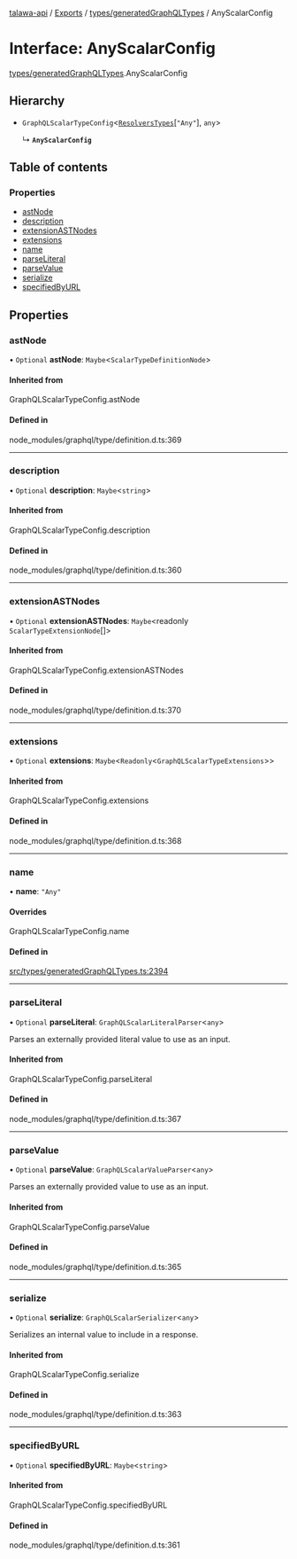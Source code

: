 [talawa-api](../README.md) / [Exports](../modules.md) / [types/generatedGraphQLTypes](../modules/types_generatedGraphQLTypes.md) / AnyScalarConfig

# Interface: AnyScalarConfig

[types/generatedGraphQLTypes](../modules/types_generatedGraphQLTypes.md).AnyScalarConfig

## Hierarchy

- `GraphQLScalarTypeConfig`\<[`ResolversTypes`](../modules/types_generatedGraphQLTypes.md#resolverstypes)[``"Any"``], `any`\>

  ↳ **`AnyScalarConfig`**

## Table of contents

### Properties

- [astNode](types_generatedGraphQLTypes.AnyScalarConfig.md#astnode)
- [description](types_generatedGraphQLTypes.AnyScalarConfig.md#description)
- [extensionASTNodes](types_generatedGraphQLTypes.AnyScalarConfig.md#extensionastnodes)
- [extensions](types_generatedGraphQLTypes.AnyScalarConfig.md#extensions)
- [name](types_generatedGraphQLTypes.AnyScalarConfig.md#name)
- [parseLiteral](types_generatedGraphQLTypes.AnyScalarConfig.md#parseliteral)
- [parseValue](types_generatedGraphQLTypes.AnyScalarConfig.md#parsevalue)
- [serialize](types_generatedGraphQLTypes.AnyScalarConfig.md#serialize)
- [specifiedByURL](types_generatedGraphQLTypes.AnyScalarConfig.md#specifiedbyurl)

## Properties

### astNode

• `Optional` **astNode**: `Maybe`\<`ScalarTypeDefinitionNode`\>

#### Inherited from

GraphQLScalarTypeConfig.astNode

#### Defined in

node_modules/graphql/type/definition.d.ts:369

___

### description

• `Optional` **description**: `Maybe`\<`string`\>

#### Inherited from

GraphQLScalarTypeConfig.description

#### Defined in

node_modules/graphql/type/definition.d.ts:360

___

### extensionASTNodes

• `Optional` **extensionASTNodes**: `Maybe`\<readonly `ScalarTypeExtensionNode`[]\>

#### Inherited from

GraphQLScalarTypeConfig.extensionASTNodes

#### Defined in

node_modules/graphql/type/definition.d.ts:370

___

### extensions

• `Optional` **extensions**: `Maybe`\<`Readonly`\<`GraphQLScalarTypeExtensions`\>\>

#### Inherited from

GraphQLScalarTypeConfig.extensions

#### Defined in

node_modules/graphql/type/definition.d.ts:368

___

### name

• **name**: ``"Any"``

#### Overrides

GraphQLScalarTypeConfig.name

#### Defined in

[src/types/generatedGraphQLTypes.ts:2394](https://github.com/PalisadoesFoundation/talawa-api/blob/73679e2/src/types/generatedGraphQLTypes.ts#L2394)

___

### parseLiteral

• `Optional` **parseLiteral**: `GraphQLScalarLiteralParser`\<`any`\>

Parses an externally provided literal value to use as an input.

#### Inherited from

GraphQLScalarTypeConfig.parseLiteral

#### Defined in

node_modules/graphql/type/definition.d.ts:367

___

### parseValue

• `Optional` **parseValue**: `GraphQLScalarValueParser`\<`any`\>

Parses an externally provided value to use as an input.

#### Inherited from

GraphQLScalarTypeConfig.parseValue

#### Defined in

node_modules/graphql/type/definition.d.ts:365

___

### serialize

• `Optional` **serialize**: `GraphQLScalarSerializer`\<`any`\>

Serializes an internal value to include in a response.

#### Inherited from

GraphQLScalarTypeConfig.serialize

#### Defined in

node_modules/graphql/type/definition.d.ts:363

___

### specifiedByURL

• `Optional` **specifiedByURL**: `Maybe`\<`string`\>

#### Inherited from

GraphQLScalarTypeConfig.specifiedByURL

#### Defined in

node_modules/graphql/type/definition.d.ts:361
